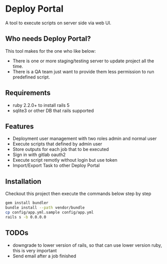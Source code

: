 Deploy Portal
=============

A tool to execute scripts on server side via web UI.

## Who needs Deploy Portal?

This tool makes for the one who like below:

* There is one or more staging/testing server to update project all the time.
* There is a QA team just want to provide them less permission to run predefined script.

## Requirements

* ruby 2.2.0+ to install rails 5
* sqlite3 or other DB that rails supported

## Features

* Deployment user management with two roles admin and normal user
* Execute scripts that defined by admin user
* Store outputs for each job that to be executed
* Sign in with gitlab oauth2
* Execute script remotly without login but use token
* Import/Export Task to other Deploy Portal

## Installation

Checkout this project then execute the commands below step by step

``` bash
gem install bundler
bundle install --path vendor/bundle
cp config/app.yml.sample config/app.yml
rails s -b 0.0.0.0
```

## TODOs

* downgrade to lower version of rails, so that can use lower version ruby, this is very important
* Send email after a job finished
